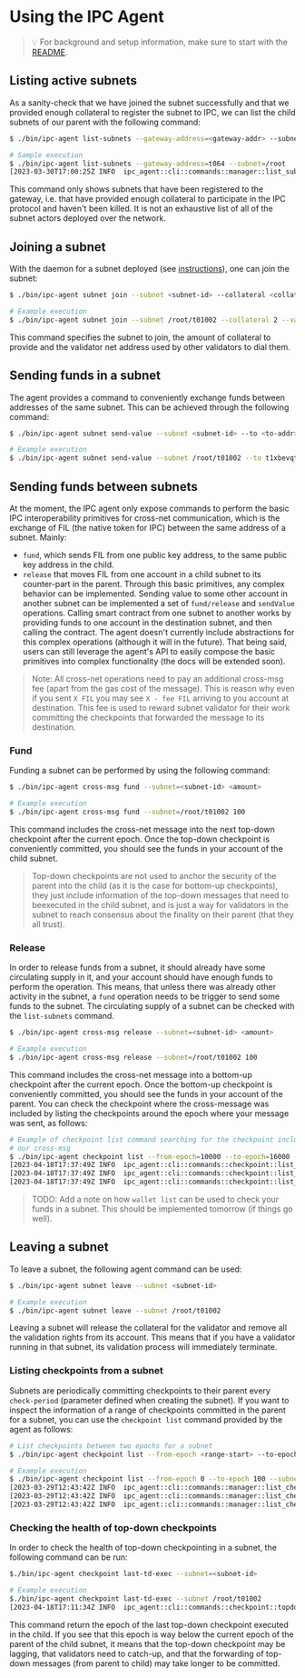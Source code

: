 # Using the IPC Agent

>💡 For background and setup information, make sure to start with the [README](/README.md).

## Listing active subnets

As a sanity-check that we have joined the subnet successfully and that we provided enough collateral to register the subnet to IPC, we can list the child subnets of our parent with the following command:

```bash
$ ./bin/ipc-agent list-subnets --gateway-address=<gateway-addr> --subnet=<parent-subnet-id>

# Sample execution
$ ./bin/ipc-agent list-subnets --gateway-address=t064 --subnet=/root
[2023-03-30T17:00:25Z INFO  ipc_agent::cli::commands::manager::list_subnets] /root/t01003 - status: 0, collateral: 2 FIL, circ.supply: 0.0 FIL
```

This command only shows subnets that have been registered to the gateway, i.e. that have provided enough collateral to participate in the IPC protocol and haven't been killed. It is not an exhaustive list of all of the subnet actors deployed over the network.

## Joining a subnet

With the daemon for a subnet deployed (see [instructions](/docs/subnet.md)), one can join the subnet:
```bash
$ ./bin/ipc-agent subnet join --subnet <subnet-id> --collateral <collateral_amount> --validator-net-addr <libp2p-add-validator>

# Example execution
$ ./bin/ipc-agent subnet join --subnet /root/t01002 --collateral 2 --validator-net-addr /dns/host.docker.internal/tcp/1349/p2p/12D3KooWN5hbWkCxwvrX9xYxMwFbWm2Jpa1o4qhwifmSw3Fb
```
This command specifies the subnet to join, the amount of collateral to provide and the validator net address used by other validators to dial them.

## Sending funds in a subnet

The agent provides a command to conveniently exchange funds between addresses of the same subnet. This can be achieved through the following command:
```bash
$ ./bin/ipc-agent subnet send-value --subnet <subnet-id> --to <to-addr> <value>

# Example execution
$ ./bin/ipc-agent subnet send-value --subnet /root/t01002 --to t1xbevqterae2tanmh2kaqksnoacflrv6w2dflq4i 10
```

## Sending funds between subnets

At the moment, the IPC agent only expose commands to perform the basic IPC interoperability primitives for cross-net communication, which is the exchange of FIL (the native token for IPC) between the same address of a subnet. Mainly:
- `fund`, which sends FIL from one public key address, to the same public key address in the child.
- `release` that moves FIL from one account in a child subnet to its counter-part in the parent.
Through this basic primitives, any complex behavior can be implemented. Sending value to some other account in another subnet can be implemented a set of `fund/release` and `sendValue` operations. Calling  smart contract from one subnet to another works by providing funds to one account in the destination subnet, and then calling the contract. The agent doesn't currently include abstractions for this complex operations (although it will in the future). That being said, users can still leverage the agent's API to easily compose the basic primitives into complex functionality (the docs will be extended soon).

> Note: All cross-net operations need to pay an additional cross-msg fee (apart from the gas cost of the message). This is reason why even if you sent `X FIL` you may see `X - fee FIL` arriving to you account at destination. This fee is used to reward subnet validator for their work committing the checkpoints that forwarded the message to its destination.

### Fund
Funding a subnet can be performed by using the following command:
```bash
$ ./bin/ipc-agent cross-msg fund --subnet=<subnet-id> <amount>

# Example execution
$ ./bin/ipc-agent cross-msg fund --subnet=/root/t01002 100

```
This command includes the cross-net message into the next top-down checkpoint after the current epoch. Once the top-down checkpoint is conveniently committed, you should see the funds in your account of the child subnet.

> Top-down checkpoints are not used to anchor the security of the parent into the child (as it is the case for bottom-up checkpoints), they just include information of the top-down messages that need to beexecuted in the child subnet, and is just a way for validators in the subnet to reach consensus about the finality on their parent (that they all trust).

### Release
In order to release funds from a subnet, it should already have some circulating supply in it, and your account should have enough funds to perform the operation. This means, that unless there was already other activity in the subnet, a `fund` operation needs to be trigger to send some funds to the subnet. The circulating supply of a subnet can be checked with the `list-subnets` command.
```bash
$ ./bin/ipc-agent cross-msg release --subnet=<subnet-id> <amount>

# Example execution
$ ./bin/ipc-agent cross-msg release --subnet=/root/t01002 100

```
This command includes the cross-net message into a bottom-up checkpoint after the current epoch. Once the bottom-up checkpoint is conveniently committed, you should see the funds in your account of the parent. You can check the checkpoint where the cross-message was included by listing the checkpoints around the epoch where your message was sent, as follows: 
```bash
# Example of checkpoint list command searching for the checkpoint including
# our cross-msg
$ ./bin/ipc-agent checkpoint list --from-epoch=10000 --to-epoch=16000 --subnet=/root/t01002
[2023-04-18T17:37:49Z INFO  ipc_agent::cli::commands::checkpoint::list_checkpoints] epoch 10500 - prev_check="bafy2bzaceb5nt5g7bnkjtrkchw3ehoj5meofa5qhs7rmpat7mu3bn5ymmfrha", cross_msgs={"cross_msgs":[],"fee":[]}, child_checks=[]
[2023-04-18T17:37:49Z INFO  ipc_agent::cli::commands::checkpoint::list_checkpoints] epoch 10510 - prev_check="bafy2bzacecflzfgombxgdaamnfznmckuhjsidnaaj6d2h6zbb575nn5mijrmy", cross_msgs={"cross_msgs":[],"fee":[]}, child_checks=[]
[2023-04-18T17:37:49Z INFO  ipc_agent::cli::commands::checkpoint::list_checkpoints] epoch 10520 - prev_check="bafy2bzacebdngpnuogln7uijrdtyz6nxxlzbcbsd7zbvkid2vntenjwdlvsak", cross_msgs={"cross_msgs":[{"from":"/root/t01002:t099","method":0,"nonce":2,"params":"","to":"/root:t1cp4q4lqsdhob23ysywffg2tvbmar5cshia4rweq","value":0}],"fee":[0,23,72,118,232,0]}, child_checks=[]
```

> TODO: Add a note on how `wallet list` can be used to check your funds in a subnet. This should be implemented tomorrow (if things go well).

## Leaving a subnet

To leave a subnet, the following agent command can be used:
```bash
$ ./bin/ipc-agent subnet leave --subnet <subnet-id>

# Example execution
$ ./bin/ipc-agent subnet leave --subnet /root/t01002
```
Leaving a subnet will release the collateral for the validator and remove all the validation rights from its account. This means that if you have a validator running in that subnet, its validation process will immediately terminate.


### Listing checkpoints from a subnet

Subnets are periodically committing checkpoints to their parent every `check-period` (parameter defined when creating the subnet). If you want to inspect the information of a range of checkpoints committed in the parent for a subnet, you can use the `checkpoint list` command provided by the agent as follows: 
```bash
# List checkpoints between two epochs for a subnet
$ ./bin/ipc-agent checkpoint list --from-epoch <range-start> --to-epoch <range-end> --subnet <subnet-id>

# Example execution
$ ./bin/ipc-agent checkpoint list --from-epoch 0 --to-epoch 100 --subnet root/t01002
[2023-03-29T12:43:42Z INFO  ipc_agent::cli::commands::manager::list_checkpoints] epoch 0 - prev_check={"/":"bafy2bzacedkoa623kvi5gfis2yks7xxjl73vg7xwbojz4tpq63dd5jpfz757i"}, cross_msgs=null, child_checks=null
[2023-03-29T12:43:42Z INFO  ipc_agent::cli::commands::manager::list_checkpoints] epoch 10 - prev_check={"/":"bafy2bzacecsatvda6lodrorh7y7foxjt3a2dexxx5jiyvtl7gimrrvywb7l5m"}, cross_msgs=null, child_checks=null
[2023-03-29T12:43:42Z INFO  ipc_agent::cli::commands::manager::list_checkpoints] epoch 30 - prev_check={"/":"bafy2bzaceauzdx22hna4e4cqf55jqmd64a4fx72sxprzj72qhrwuxhdl7zexu"}, cross_msgs=null, child_checks=null
```

### Checking the health of top-down checkpoints
In order to check the health of top-down checkpointing in a subnet, the following command can be run:
```bash
$./bin/ipc-agent checkpoint last-td-exec --subnet=<subnet-id>

# Example execution
$./bin/ipc-agent checkpoint last-td-exec --subnet /root/t01002
[2023-04-18T17:11:34Z INFO  ipc_agent::cli::commands::checkpoint::topdown_executed] Last top-down checkpoint executed in epoch: 9866
```

This command return the epoch of the last top-down checkpoint executed in the child. If you see that this epoch is way below the current epoch of the parent of the child subnet, it means that the top-down checkpoint may be lagging, that validators need to catch-up, and that the forwarding of top-down messages (from parent to child) may take longer to be committed.

